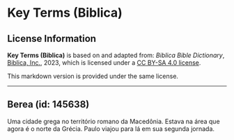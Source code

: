 # Key Terms (Biblica)

## License Information

**Key Terms (Biblica)** is based on and adapted from: _Biblica Bible Dictionary_, [Biblica, Inc.](https://www.biblica.com/), 2023, which is licensed under a [CC BY-SA 4.0 license](https://creativecommons.org/licenses/by-sa/4.0/legalcode.en).

This markdown version is provided under the same license.



--------------------------------

## Berea (id: 145638)

Uma cidade grega no território romano da Macedônia. Estava na área que agora é o norte da Grécia. Paulo viajou para lá em sua segunda jornada.


